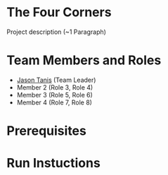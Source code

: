 # The Four Corners

Project description (~1 Paragraph)

# Team Members and Roles

* [Jason Tanis](https://github.com/Jason-Tanis/CIS350-HW2-Tanis.git) (Team Leader)
* Member 2 (Role 3, Role 4)
* Member 3 (Role 5, Role 6)
* Member 4 (Role 7, Role 8)

# Prerequisites

# Run Instuctions
